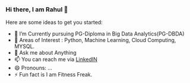 ### Hi there, I am Rahul 👋

Here are some ideas to get you started:

- 🔭 I’m Currently pursuing PG-Diploma in Big Data Analytics(PG-DBDA)
- 🤔 Areas of Interest : Python, Machine Learning, Cloud Computing, MYSQL.
- 💬 Ask me about Anything
- 📫 You can reach me via [LinkedIN](https://www.linkedin.com/in/rahul-sarode-3658451b5/)
- 😄 Pronouns: ...
- ⚡ Fun fact is I am Fitness Freak.
